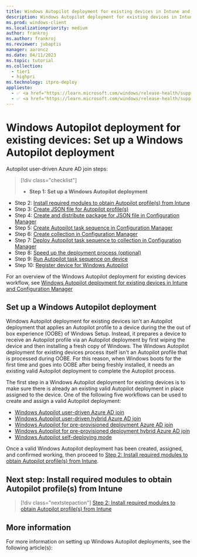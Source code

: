 ```yaml
---
title: Windows Autopilot deployment for existing devices in Intune and Configuration Manager - Step 1 of 10 - Set up a Windows Autopilot deployment
description: Windows Autopilot deployment for existing devices in Intune and Configuration Manager - Step 1 of 10 - Set up a Windows Autopilot deployment.
ms.prod: windows-client
ms.localizationpriority: medium
author: frankroj
ms.author: frankroj
ms.reviewer: jubaptis
manager: aaroncz
ms.date: 04/11/2023
ms.topic: tutorial
ms.collection: 
  - tier1
  - highpri
ms.technology: itpro-deploy
appliesto:
  - ✅ <a href="https://learn.microsoft.com/windows/release-health/supported-versions-windows-client" target="_blank">Windows 11</a>
  - ✅ <a href="https://learn.microsoft.com/windows/release-health/supported-versions-windows-client" target="_blank">Windows 10</a>
---
```


# Windows Autopilot deployment for existing devices: Set up a Windows Autopilot deployment

Autopilot user-driven Azure AD join steps:
> [!div class="checklist"]
> - **Step 1: Set up a Windows Autopilot deployment**
- Step 2: [Install required modules to obtain Autopilot profile(s) from Intune](install-modules.md)
- Step 3: [Create JSON file for Autopilot profile(s)](create-json-file.md)
- Step 4: [Create and distribute package for JSON file in Configuration Manager](create-json-package.md)
- Step 5: [Create Autopilot task sequence in Configuration Manager](create-autopilot-task-sequence.md)
- Step 6: [Create collection in Configuration Manager](create-collection.md)
- Step 7: [Deploy Autopilot task sequence to collection in Configuration Manager](deploy-autopilot-task-sequence.md)
- Step 8: [Speed up the deployment process (optional)](speed-up-deployment.md)
- Step 9: [Run Autopilot task sequence on device](run-autopilot-task-sequence.md)
- Step 10: [Register device for Windows Autopilot](register-device.md)

For an overview of the Windows Autopilot deployment for existing devices workflow, see [Windows Autopilot deployment for existing devices in Intune and Configuration Manager](existing-devices-workflow.md)

## Set up a Windows Autopilot deployment

Windows Autopilot deployment for existing devices isn't an Autopilot deployment that applies an Autopilot profile to a device during the the out of box experience (OOBE) of Windows Setup. Instead, it prepares a device to receive an Autopilot profile via an Autopilot deployment by first wiping the device and then installing a fresh copy of Windows. The Windows Autopilot deployment for existing devices process itself isn't an Autopilot profile that is processed during OOBE. For this reason, when Windows boots for the first time and goes into OOBE after being freshly installed, it needs an existing valid Autopilot deployment to complete the Autopilot process.

The first step in a Windows Autopilot deployment for existing devices is to make sure there is already an existing valid Autopilot deployment in place assigned to the device. One of the following five workflows can be used to create and assign a valid Autopilot deployment:

- [Windows Autopilot user-driven Azure AD join](../user-driven/azure-ad-join-workflow.md)
- [Windows Autopilot user-driven hybrid Azure AD join](../user-driven/hybrid-azure-ad-join-workflow.md)
- [Windows Autopilot for pre-provisioned deployment Azure AD join](../pre-provisioning/azure-ad-join-workflow.md)
- [Windows Autopilot for pre-provisioned deployment hybrid Azure AD join](../pre-provisioning/hybrid-azure-ad-join-workflow.md)
- [Windows Autopilot self-deploying mode](../self-deploying/self-deploying-workflow.md)

Once a valid Windows Autopilot deployment has been created, assigned, and confirmed working, then proceed to [Step 2: Install required modules to obtain Autopilot profile(s) from Intune](install-modules.md).

## Next step: Install required modules to obtain Autopilot profile(s) from Intune

> [!div class="nextstepaction"]
> [Step 2: Install required modules to obtain Autopilot profile(s) from Intune](install-modules.md)

## More information

For more information on setting up Windows Autopilot deployments, see the following article(s):
